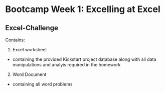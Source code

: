 # Bootcamp Week 1: Excelling at Excel

## Excel-Challenge

Contains:
 1. Excel worksheet 
 * containing the provided Kickstart project database along with all data manipulations and analyis required in the homework
 2. Word Document
 * containing all word problems
